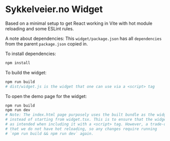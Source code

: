 # Sykkelveier.no Widget

Based on a minimal setup to get React working in Vite with hot module reloading
and some ESLint rules.

A note about dependencies: This `widget/package.json` has all `dependencies`
from the parent `package.json` copied in.

To install dependencies:

```bash
npm install
```

To build the widget:

```bash
npm run build
# dist/widget.js is the widget that one can use via a <script> tag
```

To open the demo page for the widget:

```bash
npm run build
npm run dev
# Note: The index.html page purposely uses the built bundle as the widget
# instead of starting from widget.tsx. This is to ensure that the widget works
# as intended when including it with a <script> tag. However, a trade-off is
# that we do not have hot reloading, so any changes require running
# `npm run build && npm run dev` again.
```
